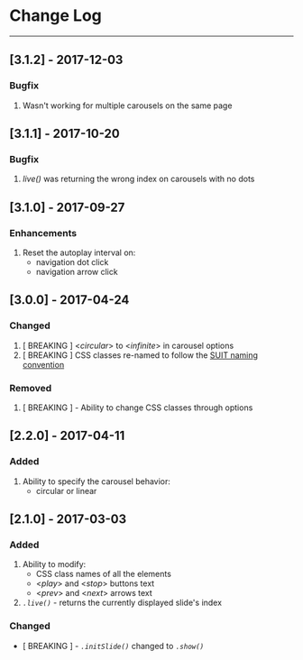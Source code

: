 # Change Log
---

## [3.1.2] - 2017-12-03

### Bugfix
1. Wasn't working for multiple carousels on the same page



## [3.1.1] - 2017-10-20

### Bugfix
1. *_live()_* was returning the wrong index on carousels with no dots



## [3.1.0] - 2017-09-27

### Enhancements
1. Reset the autoplay interval on:
    - navigation dot click
    - navigation arrow click



## [3.0.0] - 2017-04-24

### Changed
1. [ BREAKING ] <_circular_> to <_infinite_> in carousel options
2. [ BREAKING ] CSS classes re-named to follow the [SUIT naming convention](https://github.com/suitcss/suit/blob/master/doc/naming-conventions.md)

### Removed
1. [ BREAKING ] - Ability to change CSS classes through options



## [2.2.0] - 2017-04-11

### Added
1. Ability to specify the carousel behavior:
    - circular or linear



## [2.1.0] - 2017-03-03

### Added
1. Ability to modify:
    - CSS class names of all the elements
    - <*_play_*> and <*_stop_*> buttons text
    - <*_prev_*> and <*_next_*> arrows text
2. *`.live()`* - returns the currently displayed slide's index

### Changed
- [ BREAKING ] - *`.initSlide()`* changed to *`.show()`*